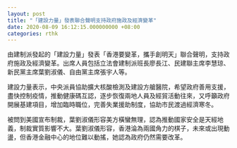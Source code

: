 ```yaml
---
layout: post
title: "「建設力量」發表聯合聲明支持政府施政及經濟變革"
date: 2020-08-09 16:12:15.000000000 +08:00
categories: rthk
---
```


由建制派發起的「建設力量」發表「香港要變革，攜手創明天」聯合聲明，支持政府施政及經濟變革。出席人員包括立法會建制派班長廖長江、民建聯主席李慧琼、新民黨主席葉劉淑儀、自由黨主席張宇人等。

建設力量表示，中央派員協助擴大核酸檢測及建設方艙醫院，希望政府善用支援，盡快控制疫情，推動健康碼互認，逐步恢復兩地人員及經貿活動往來，又呼籲政府開展基建項目，增加臨時職位，完善失業援助制度，協助市民渡過經濟寒冬。  

被問到美國宣布制裁，葉劉淑儀形容美方橫蠻無理，認為推動國家安全是天經地義，制裁實質影響不大。葉劉淑儀形容，香港淪為兩國角力的棋子，未來或出現動盪，但香港金融中心的地位難以動搖，她認為政府仍然需要改革。
